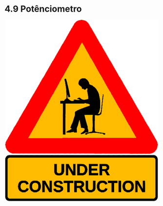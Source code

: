# 4.9 Potênciometro

<p align="center">
    <img src="../imgs/construction.png" alt="Arduino Uno" width="500">
</p>